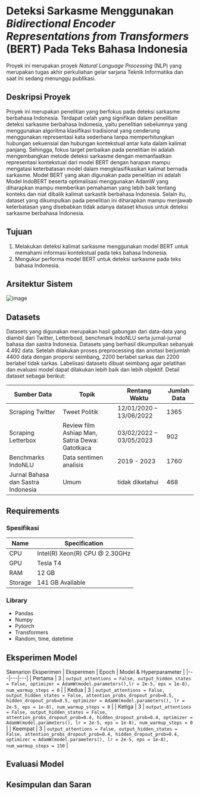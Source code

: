 # Deteksi Sarkasme Menggunakan _Bidirectional Encoder Representations from Transformers_ (BERT) Pada Teks Bahasa Indonesia 

Proyek ini merupakan proyek *Natural Language Processing* (NLP) yang merupakan tugas akhir perkuliahan gelar sarjana Teknik Informatika dan saat ini sedang menunggu publikasi.

## Deskripsi Proyek
Proyek ini merupakan penelitian yang berfokus pada deteksi sarkasme berbahasa Indonesia. Terdapat celah yang signifikan dalam penelitian deteksi sarkasme berbahasa Indonesia, yaitu penelitian sebelumnya yang menggunakan algoritma klasifikasi tradisional yang cenderung menggunakan representasi kata sederhana tanpa memperhitungkan hubungan sekuensial dan hubungan kontekstual antar kata dalam kalimat panjang. Sehingga, fokus target perbaikan pada penelitian ini adalah mengembangkan metode deteksi sarkasme dengan memanfaatkan representasi kontekstual dari model BERT dengan harapan mampu mengatasi keterbatasan model dalam mengklasifikasikan kalimat bernada sarkasme. Model BERT yang akan digunakan pada penelitian ini adalah Model IndoBERT beserta optimalisasi menggunakan AdamW yang diharapkan mampu memberikan pemahaman yang lebih baik tentang konteks dan niat dibalik kalimat sarkastik berbahasa Indonesia. Selain itu, dataset yang dikumpulkan pada penelitian ini diharapkan mampu menjawab keterbatasan yang disebabkan tidak adanya dataset khusus untuk deteksi sarkasme berbahasa Indonesia.

## Tujuan
1. Melakukan deteksi kalimat sarkasme menggunakan model BERT untuk memahami informasi kontekstual pada teks bahasa Indonesia.
2. Mengukur performa model BERT untuk deteksi sarkasme pada teks bahasa Indonesia. 

## Arsitektur Sistem 
![image](https://github.com/user-attachments/assets/cca14dba-34db-4b93-b18a-c29d23fe47a8)

## Datasets
Datasets yang digunakan merupakan hasil gabungan dari data-data yang diambil dari Twitter, Letterboxd, benchmark IndoNLU serta jurnal-jurnal bahasa dan sastra Indonesia. Datasets yang berhasil dikumpulkan sebanyak 4.492 data. Setelah dilakukan proses preprocessing dan anotasi berjumlah 4400 data dengan proporsi seimbang, 2200 berlabel sarkas dan 2200 berlabel tidak sarkas. Labelisasi datasets dibuat seimbang agar pelatihan dan evaluasi model dapat dilakukan lebih baik dan lebih objektif. Detail dataset sebagai berikut:

|            Sumber Data            |                    Topik                      |      Rentang Waktu      |  Jumlah Data  | 
|-----------------------------------|-----------------------------------------------|-------------------------|---------------|
| Scraping Twitter                  | Tweet Politik                                 | 12/01/2020 – 13/06/2022 | 1365          |
| Scraping Letterbox                | Review film Ashiap Man, Satria Dewa: Gatotkaca| 03/02/2022 – 03/05/2023 | 902           |
| Benchmarks IndoNLU                | Data sentimen analisis                        | 2019 - 2023             | 1760          |
| Jurnal Bahasa dan Sastra Indonesia| Umum                                          | tidak diketahui         | 468           |

## Requirements

### Spesifikasi
| Name          | Specification |
|---|---|
| CPU  | Intel(R) Xeon(R) CPU @ 2.30GHz |
| GPU    | Tesla T4 |
| RAM   | 12 GB |
| Storage   | 141 GB Available |

### Library
- Pandas
- Numpy
- Pytorch
- Transformers
- Random, time, datetime

## Eksperimen Model
Skenarion Eksperimen
| Eksperimen | Epoch | Model & Hyperparameter |
|---|---|---|
| Pertama  | 3 | `output_attentions = False, output_hidden_states = False, optimizer = AdamW(model.parameters(),lr = 2e-5, eps = 1e-8), num_warmup_steps = 0` |
| Kedua    | 3 | `output_attentions = False, output_hidden_states = False, attention_probs_dropout_prob=0.5, hidden_dropout_prob=0.5, optimizer = AdamW(model.parameters(), lr = 2e-5, eps = 1e-8), num_warmup_steps = 0` |
| Ketiga   | 3 | `output_attentions = False, output_hidden_states = False, attention_probs_dropout_prob=0.4, hidden_dropout_prob=0.4, optimizer = AdamW(model.parameters(), lr = 2e-5, eps = 1e-8), num_warmup_steps = 0` |
| Keempat  | 3 | `output_attentions = False, output_hidden_states = False, attention_probs_dropout_prob=0.4, hidden_dropout_prob=0.4, optimizer = AdamW(model.parameters(), lr = 2e-5, eps = 1e-8), num_warmup_steps = 150` |

## Evaluasi Model

## Kesimpulan dan Saran
